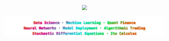 <p align="center">
  <img height="200" src="https://github-readme-stats.vercel.app/api/top-langs/?username=n00b0dyy&layout=compact&langs_count=8&count_private=true&bg_color=20,0d0d0d,210047,3b0066,7300a0,ff0077&title_color=00ffff&text_color=ff66ff&icon_color=00ffff&border_color=ff00ff&border_radius=8&hide=c,assembly,batchfile" />
</p>

<p align="center">
  <img src="https://raw.githubusercontent.com/n00b0dyy/n00b0dyy/main/neon-title2.svg?sanitize=true" alt="Cyberpunk Skills">
</p>
